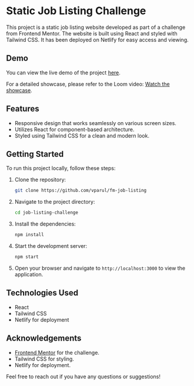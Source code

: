 
# Static Job Listing Challenge

This project is a static job listing website developed as part of a challenge from Frontend Mentor. The website is built using React and styled with Tailwind CSS. It has been deployed on Netlify for easy access and viewing.

## Demo

You can view the live demo of the project [here](https://fm-static-job-listing.netlify.app/).

For a detailed showcase, please refer to the Loom video: [Watch the showcase](https://www.loom.com/share/4e9a7f021b7b4ef2b3975ab9ab9ac19a).

## Features

- Responsive design that works seamlessly on various screen sizes.
- Utilizes React for component-based architecture.
- Styled using Tailwind CSS for a clean and modern look.

## Getting Started

To run this project locally, follow these steps:

1. Clone the repository:
   ```bash
   git clone https://github.com/vparul/fm-job-listing
   ```

2. Navigate to the project directory:
   ```bash
   cd job-listing-challenge
   ```

3. Install the dependencies:
   ```bash
   npm install
   ```

4. Start the development server:
   ```bash
   npm start
   ```

5. Open your browser and navigate to `http://localhost:3000` to view the application.

## Technologies Used

- React
- Tailwind CSS
- Netlify for deployment

## Acknowledgements

- [Frontend Mentor](https://www.frontendmentor.io/) for the challenge.
- Tailwind CSS for styling.
- Netlify for deployment.

Feel free to reach out if you have any questions or suggestions!